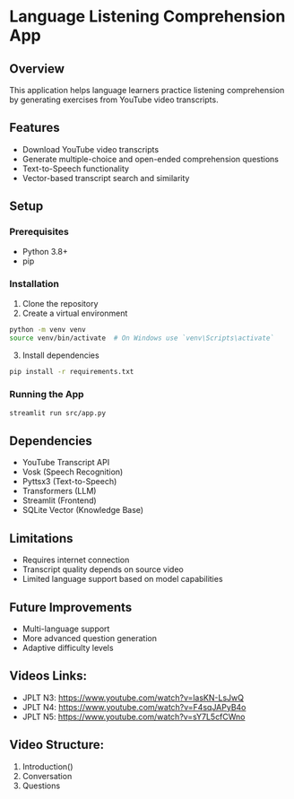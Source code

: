 # Language Listening Comprehension App

## Overview
This application helps language learners practice listening comprehension by generating exercises from YouTube video transcripts.

## Features
- Download YouTube video transcripts
- Generate multiple-choice and open-ended comprehension questions
- Text-to-Speech functionality
- Vector-based transcript search and similarity

## Setup

### Prerequisites
- Python 3.8+
- pip

### Installation
1. Clone the repository
2. Create a virtual environment
```bash
python -m venv venv
source venv/bin/activate  # On Windows use `venv\Scripts\activate`
```

3. Install dependencies
```bash
pip install -r requirements.txt
```

### Running the App
```bash
streamlit run src/app.py
```

## Dependencies
- YouTube Transcript API
- Vosk (Speech Recognition)
- Pyttsx3 (Text-to-Speech)
- Transformers (LLM)
- Streamlit (Frontend)
- SQLite Vector (Knowledge Base)

## Limitations
- Requires internet connection
- Transcript quality depends on source video
- Limited language support based on model capabilities

## Future Improvements
- Multi-language support
- More advanced question generation
- Adaptive difficulty levels

## Videos Links:

- JPLT N3: <https://www.youtube.com/watch?v=lasKN-LsJwQ>
- JPLT N4: <https://www.youtube.com/watch?v=F4sqJAPyB4o>
- JPLT N5: <https://www.youtube.com/watch?v=sY7L5cfCWno>

## Video Structure:

1. Introduction()
2. Conversation
3. Questions
